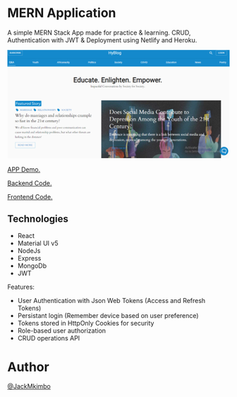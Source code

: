 <div align="center">
    
</div>

# MERN Application

A simple MERN Stack App made for practice & learning. CRUD, Authentication with JWT & Deployment using Netlify and Heroku.

![App Image](https://raw.githubusercontent.com/mkimbo/mern-project-client/main/blog.PNG)


[APP Demo.](https://mern-mini-social.netlify.app/)

[Backend Code.](https://github.com/mkimbo/mern-project-server)

[Frontend Code.](https://github.com/mkimbo/mern-project-client)

## Technologies

- React
- Material UI v5
- NodeJs
- Express
- MongoDb
- JWT

Features:

- User Authentication with Json Web Tokens (Access and Refresh Tokens)
- Persistant login (Remember device based on user preference)
- Tokens stored in HttpOnly Cookies for security
- Role-based user authorization
- CRUD operations API

# Author

[@JackMkimbo](https://twitter.com/JackMkimbo)
